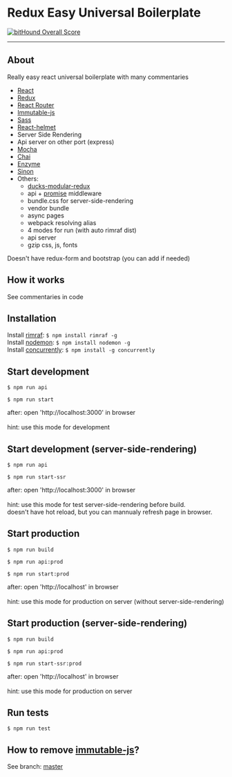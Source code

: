 Redux Easy Universal Boilerplate
=========================
[![bitHound Overall Score](https://www.bithound.io/github/anorudes/redux-easy-boilerplate/badges/score.svg)](https://www.bithound.io/github/anorudes/redux-easy-boilerplate)

---

## About

Really easy react universal boilerplate with many commentaries

- [React](https://facebook.github.io/react/)
- [Redux](http://redux.js.org/)
- [React Router](https://github.com/reactjs/react-router)
- [Immutable-js](http://facebook.github.io/immutable-js/)
- [Sass](http://sass-lang.com/)
- [React-helmet](https://github.com/nfl/react-helmet)
- Server Side Rendering
- Api server on other port (express)
- [Mocha](https://mochajs.org/)
- [Chai](http://chaijs.com/)
- [Enzyme](https://github.com/airbnb/enzyme)
- [Sinon](http://sinonjs.org/)
- Others:
  - [ducks-modular-redux](https://github.com/erikras/ducks-modular-redux)
  - api + [promise](https://www.npmjs.com/package/redux-promise-middleware) middleware
  - bundle.css for server-side-rendering
  - vendor bundle
  - async pages
  - webpack resolving alias
  - 4 modes for run (with auto rimraf dist)
  - api server
  - gzip css, js, fonts

Doesn't have redux-form and bootstrap (you can add if needed)

## How it works

See commentaries in code

## Installation

Install [rimraf](https://github.com/isaacs/rimraf): ```$ npm install rimraf -g```<br />
Install [nodemon](https://github.com/remy/nodemon): ```$ npm install nodemon -g```<br />
Install [concurrently](https://github.com/kimmobrunfeldt/concurrently): ```$ npm install -g concurrently```

## Start development

```$ npm run api```

```$ npm run start```

after: open 'http://localhost:3000' in browser<br /><br />
hint: use this mode for development

## Start development (server-side-rendering)

```$ npm run api```

```$ npm run start-ssr```

after: open 'http://localhost:3000' in browser<br /><br />
hint: use this mode for test server-side-rendering before build. <br />
doesn't have hot reload, but you can mannualy refresh page in browser.

## Start production

```$ npm run build```

```$ npm run api:prod```

```$ npm run start:prod```

after: open 'http://localhost' in browser<br /><br />
hint: use this mode for production on server (without server-side-rendering)

## Start production (server-side-rendering)

```$ npm run build```

```$ npm run api:prod```

```$ npm run start-ssr:prod```

after: open 'http://localhost' in browser<br /><br />
hint: use this mode for production on server

## Run tests

```$ npm run test```

## How to remove [immutable-js](https://github.com/facebook/immutable-js)?

See branch: [master](https://github.com/anorudes/redux-easy-boilerplate/)<br />